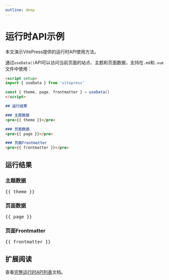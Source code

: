 ```yaml
---
outline: deep
---
```


# 运行时API示例

本文演示VitePress提供的运行时API使用方法。

通过`useData()`API可以访问当前页面的站点、主题和页面数据，支持在`.md`和`.vue`文件中使用：

```md
<script setup>
import { useData } from 'vitepress'

const { theme, page, frontmatter } = useData()
</script>

## 运行结果

### 主题数据
<pre>{{ theme }}</pre>

### 页面数据
<pre>{{ page }}</pre>

### 页面Frontmatter
<pre>{{ frontmatter }}</pre>
```

<script setup>
import { useData } from 'vitepress'

const { site, theme, page, frontmatter } = useData()
</script>

## 运行结果

### 主题数据
<pre>{{ theme }}</pre>

### 页面数据
<pre>{{ page }}</pre>

### 页面Frontmatter
<pre>{{ frontmatter }}</pre>

## 扩展阅读

查看[完整运行时API列表](https://vitepress.dev/reference/runtime-api#usedata)文档。
